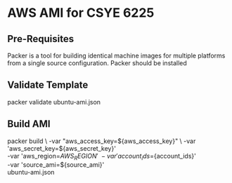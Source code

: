 # AWS AMI for CSYE 6225

## Pre-Requisites
Packer is a tool for building identical machine images for multiple platforms from a single source configuration.
Packer should be installed


## Validate Template
packer validate ubuntu-ami.json


## Build AMI

packer build \ 
	-var "aws_access_key=${aws_access_key}" \
	-var 'aws_secret_key=${aws_secret_key}' \
      	-var 'aws_region=${AWS_REGION}' \
       	-var 'account_ids=${account_ids}' \
	-var 'source_ami=${source_ami}' \
       ubuntu-ami.json

